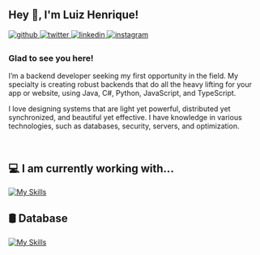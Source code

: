 ## Hey 👋, I'm Luiz Henrique!  
  

<a href="https://github.com/Luizhnrs" target="_blank">
<img src=https://img.shields.io/badge/github-%2324292e.svg?&style=for-the-badge&logo=github&logoColor=white alt=github style="margin-bottom: 5px;" />
</a>
<a href="https://twitter.com/Luizhnrsg" target="_blank">
<img src=https://img.shields.io/badge/twitter-%2300acee.svg?&style=for-the-badge&logo=twitter&logoColor=white alt=twitter style="margin-bottom: 5px;" />
</a>
<a href="https://linkedin.com/in/luizhenriquegsilva" target="_blank">
<img src=https://img.shields.io/badge/linkedin-%231E77B5.svg?&style=for-the-badge&logo=linkedin&logoColor=white alt=linkedin style="margin-bottom: 5px;" />
</a>
<a href="https://instagram.com/luizhnrsg" target="_blank">
<img src=https://img.shields.io/badge/instagram-%23000000.svg?&style=for-the-badge&logo=instagram&logoColor=white alt=instagram style="margin-bottom: 5px;" />
</a>  

### Glad to see you here!  
I’m a backend developer seeking my first opportunity in the field. My specialty is creating robust backends that do all the heavy lifting for your app or website, using Java, C#, Python, JavaScript, and TypeScript.

I love designing systems that are light yet powerful, distributed yet synchronized, and beautiful yet effective. I have knowledge in various technologies, such as databases, security, servers, and optimization.   
  

<br/>  


## 💻 I am currently working with...
[![My Skills](https://skillicons.dev/icons?i=java,spring,cs,dotnet,typescript,rabbitmq,docker,maven,linux&theme=dark)](https://skillicons.dev)
## 🛢 Database
[![My Skills](https://skillicons.dev/icons?i=mysql,mongodb,postgres&theme=dark)](https://skillicons.dev)





